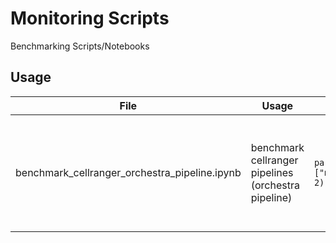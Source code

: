 # Monitoring Scripts

Benchmarking Scripts/Notebooks

## Usage

File                                          | Usage                                               | Code                                     | Output              
--------------------------------------------- | ----------------------------------------------------| ---------------------------------------- | ------------------- 
benchmark_cellranger_orchestra_pipeline.ipynb | benchmark cellranger pipelines (orchestra pipeline) | `parse_logs([["monitroig_log.log","corresponding_std_out.txt"], ["monitroig_log2.log","corresponding_std_out2.txt"]], hours = 2)` | Plotly graphs of cpu, mem and disk usage, with cellranger event mapping 